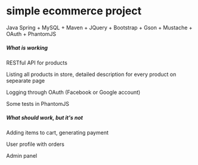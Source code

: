 # simple ecommerce project

Java Spring + MySQL + Maven + JQuery + Bootstrap + Gson + Mustache + OAuth + PhantomJS

##### What is working
RESTful API for products

Listing all products in store, detailed description for every product on sepearate page

Logging through OAuth (Facebook or Google account)

Some tests in PhantomJS

##### What should work, but it's not
Adding items to cart, generating payment

User profile with orders

Admin panel